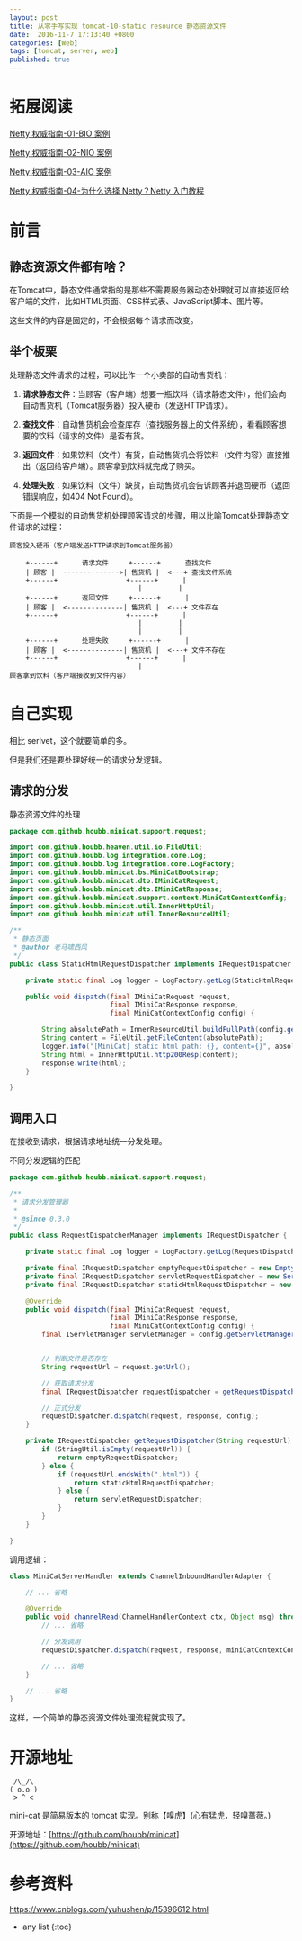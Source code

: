 ```yaml
---
layout: post
title: 从零手写实现 tomcat-10-static resource 静态资源文件
date:  2016-11-7 17:13:40 +0800
categories: [Web]
tags: [tomcat, server, web]
published: true
---
```


# 拓展阅读

[Netty 权威指南-01-BIO 案例](https://houbb.github.io/2019/05/10/netty-definitive-gudie-01-bio)

[Netty 权威指南-02-NIO 案例](https://houbb.github.io/2019/05/10/netty-definitive-gudie-02-nio)

[Netty 权威指南-03-AIO 案例](https://houbb.github.io/2019/05/10/netty-definitive-gudie-03-aio)

[Netty 权威指南-04-为什么选择 Netty？Netty 入门教程](https://houbb.github.io/2019/05/10/netty-definitive-gudie-04-why-netty)

# 前言

## 静态资源文件都有啥？

在Tomcat中，静态文件通常指的是那些不需要服务器动态处理就可以直接返回给客户端的文件，比如HTML页面、CSS样式表、JavaScript脚本、图片等。

这些文件的内容是固定的，不会根据每个请求而改变。

## 举个板栗

处理静态文件请求的过程，可以比作一个小卖部的自动售货机：

1. **请求静态文件**：当顾客（客户端）想要一瓶饮料（请求静态文件），他们会向自动售货机（Tomcat服务器）投入硬币（发送HTTP请求）。

2. **查找文件**：自动售货机会检查库存（查找服务器上的文件系统），看看顾客想要的饮料（请求的文件）是否有货。

3. **返回文件**：如果饮料（文件）有货，自动售货机会将饮料（文件内容）直接推出（返回给客户端）。顾客拿到饮料就完成了购买。

4. **处理失败**：如果饮料（文件）缺货，自动售货机会告诉顾客并退回硬币（返回错误响应，如404 Not Found）。

下面是一个模拟的自动售货机处理顾客请求的步骤，用以比喻Tomcat处理静态文件请求的过程：

```
顾客投入硬币（客户端发送HTTP请求到Tomcat服务器）

    +------+      请求文件     +------+      查找文件
    | 顾客 |  -------------->| 售货机 |  <---+ 查找文件系统
    +------+                 +------+      |
                                |         |
    +------+      返回文件     +------+      |
    | 顾客 |  <--------------| 售货机 |  <---+ 文件存在
    +------+                 +------+      |
                                |         |
                                |         |
    +------+      处理失败     +------+      |
    | 顾客 |  <--------------| 售货机 |  <---+ 文件不存在
    +------+                 +------+      |
                                |
顾客拿到饮料（客户端接收到文件内容）
```

# 自己实现

相比 serlvet，这个就要简单的多。

但是我们还是要处理好统一的请求分发逻辑。

## 请求的分发

静态资源文件的处理

```java
package com.github.houbb.minicat.support.request;

import com.github.houbb.heaven.util.io.FileUtil;
import com.github.houbb.log.integration.core.Log;
import com.github.houbb.log.integration.core.LogFactory;
import com.github.houbb.minicat.bs.MiniCatBootstrap;
import com.github.houbb.minicat.dto.IMiniCatRequest;
import com.github.houbb.minicat.dto.IMiniCatResponse;
import com.github.houbb.minicat.support.context.MiniCatContextConfig;
import com.github.houbb.minicat.util.InnerHttpUtil;
import com.github.houbb.minicat.util.InnerResourceUtil;

/**
 * 静态页面
 * @author 老马啸西风
 */
public class StaticHtmlRequestDispatcher implements IRequestDispatcher {

    private static final Log logger = LogFactory.getLog(StaticHtmlRequestDispatcher.class);

    public void dispatch(final IMiniCatRequest request,
                         final IMiniCatResponse response,
                         final MiniCatContextConfig config) {

        String absolutePath = InnerResourceUtil.buildFullPath(config.getBaseDir(), request.getUrl());
        String content = FileUtil.getFileContent(absolutePath);
        logger.info("[MiniCat] static html path: {}, content={}", absolutePath, content);
        String html = InnerHttpUtil.http200Resp(content);
        response.write(html);
    }

}
```

## 调用入口

在接收到请求，根据请求地址统一分发处理。

不同分发逻辑的匹配

```java
package com.github.houbb.minicat.support.request;

/**
 * 请求分发管理器
 *
 * @since 0.3.0
 */
public class RequestDispatcherManager implements IRequestDispatcher {

    private static final Log logger = LogFactory.getLog(RequestDispatcherManager.class);

    private final IRequestDispatcher emptyRequestDispatcher = new EmptyRequestDispatcher();
    private final IRequestDispatcher servletRequestDispatcher = new ServletRequestDispatcher();
    private final IRequestDispatcher staticHtmlRequestDispatcher = new StaticHtmlRequestDispatcher();

    @Override
    public void dispatch(final IMiniCatRequest request,
                         final IMiniCatResponse response,
                         final MiniCatContextConfig config) {
        final IServletManager servletManager = config.getServletManager();


        // 判断文件是否存在
        String requestUrl = request.getUrl();

        // 获取请求分发
        final IRequestDispatcher requestDispatcher = getRequestDispatcher(requestUrl);

        // 正式分发
        requestDispatcher.dispatch(request, response, config);
    }

    private IRequestDispatcher getRequestDispatcher(String requestUrl) {
        if (StringUtil.isEmpty(requestUrl)) {
            return emptyRequestDispatcher;
        } else {
            if (requestUrl.endsWith(".html")) {
                return staticHtmlRequestDispatcher;
            } else {
                return servletRequestDispatcher;
            }
        }
    }

}
```

调用逻辑：

```java
class MiniCatServerHandler extends ChannelInboundHandlerAdapter {

    // ... 省略

    @Override
    public void channelRead(ChannelHandlerContext ctx, Object msg) throws Exception {
        // ... 省略

        // 分发调用
        requestDispatcher.dispatch(request, response, miniCatContextConfig);

        // ... 省略
    }

    // ... 省略
}
```


这样，一个简单的静态资源文件处理流程就实现了。

# 开源地址

```
 /\_/\  
( o.o ) 
 > ^ <
```

mini-cat 是简易版本的 tomcat 实现。别称【嗅虎】(心有猛虎，轻嗅蔷薇。)

开源地址：[https://github.com/houbb/minicat](https://github.com/houbb/minicat)

# 参考资料

https://www.cnblogs.com/yuhushen/p/15396612.html

* any list
{:toc}